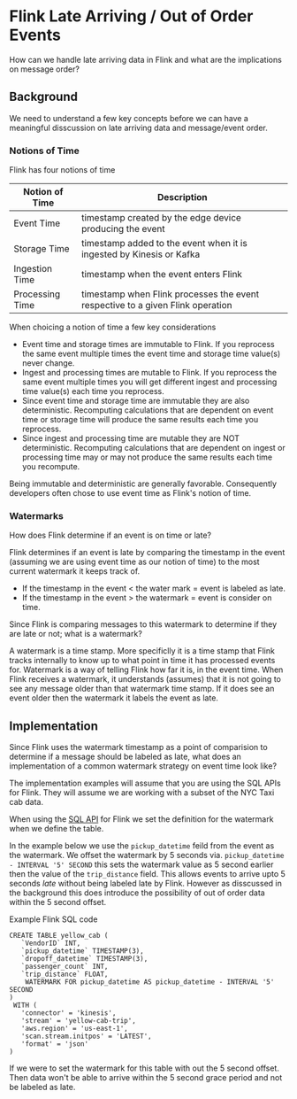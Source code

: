 # Flink Late Arriving / Out of Order Events

How can we handle late arriving data in Flink and what are the implications on message order?

## Background

We need to understand a few key concepts before we can have a meaningful disscussion on late arriving data and message/event order.

### Notions of Time

Flink has four notions of time

| Notion of Time  | Description                                                                      |
| ----------------|----------------------------------------------------------------------------------|
| Event Time      | timestamp created by the edge device producing the event                         |
| Storage Time    | timestamp added to the event when it is ingested by Kinesis or Kafka             |
| Ingestion Time  | timestamp when the event enters Flink                                            | 
| Processing Time | timestamp when Flink processes the event respective to a given Flink operation   |

When choicing a notion of time a few key considerations 
* Event time and storage times are immutable to Flink. If you reprocess the same event multiple times the event time and storage time value(s) never change. 
* Ingest and processing times are mutable to Flink. If you reprocess the same event multiple times you will get different ingest and processing time value(s) each time you reprocess.
* Since event time and storage time are immutable they are also deterministic. Recomputing calculations that are dependent on event time or storage time will produce the same results each time you reprocess.
* Since ingest and processing time are mutable they are NOT deterministic. Recomputing calculations that are dependent on ingest or processing time may or may not produce the same results each time you recompute.

Being immutable and deterministic are generally favorable. Consequently developers often chose to use event time as Flink's notion of time.

### Watermarks

How does Flink determine if an event is on time or late? 

Flink determines if an event is late by comparing the timestamp in the event (assuming we are using event time as our notion of time) to the most current watermark it keeps track of.
* If the timestamp in the event < the water mark = event is labeled as late.
* If the timestamp in the event > the watermark = event is consider on time.

Since Flink is comparing messages to this watermark to determine if they are late or not; what is a watermark?

A watermark is a time stamp. More specificlly it is a time stamp that Flink tracks internally to know up to what point in time it has processed events for. Watermark is a way of telling Flink how far it is, in the event time. When Flink receives a watermark, it understands (assumes) that it is not going to see any message older than that watermark time stamp. If it does see an event older then the watermark it labels the event as late.

## Implementation

Since Flink uses the watermark timestamp as a point of comparision to determine if a message should be labeled as late, what does an implementation of a common watermark strategy on event time look like? 

The implementation examples will assume that you are using the SQL APIs for Flink. They will assume we are working with a subset of the NYC Taxi cab data. 

When using the [SQL API](https://nightlies.apache.org/flink/flink-docs-release-1.13/docs/dev/table/sql/overview/) for Flink we set the definition for the watermark when we define the table. 

In the example below we use the ```pickup_datetime``` feild from the event as the watermark. We offset the watermark by 5 seconds via. ```pickup_datetime - INTERVAL '5' SECOND``` this sets the watermark value as 5 second earlier then the value of the ```trip_distance``` field. This allows events to arrive upto 5 seconds *late* without being labeled late by Flink. However as disscussed in the background this does introduce the possibility of out of order data within the 5 second offset.

Example Flink SQL code

```
CREATE TABLE yellow_cab (
   `VendorID` INT,
   `pickup_datetime` TIMESTAMP(3),
   `dropoff_datetime` TIMESTAMP(3),
   `passenger_count` INT,
   `trip_distance` FLOAT,
    WATERMARK FOR pickup_datetime AS pickup_datetime - INTERVAL '5' SECOND
) 
 WITH (
   'connector' = 'kinesis',
   'stream' = 'yellow-cab-trip',
   'aws.region' = 'us-east-1',
   'scan.stream.initpos' = 'LATEST',
   'format' = 'json'
)
```

If we were to set the watermark for this table with out the 5 second offset. Then data won't be able to arrive within the 5 second grace period and not be labeled as late.
